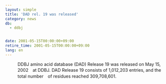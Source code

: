 ```yaml
---
layout: simple
title: 'DAD rel. 19 was released'
category: news
db:
  - ddbj


date: 2001-05-15T00:00:00+09:00
retire_time: 2001-05-15T00:00:00+09:00
lang: en
---
```


<dd>DDBJ amino acid database (DAD) Release 19 was released on May 15, 2002　at DDBJ. DAD Release 19 consists of 1,012,203 entries, and the total number　of residues reached 309,708,601.</dd>
